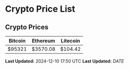 # Crypto Price List

## Crypto Prices
| Bitcoin | Ethereum | Litecoin |
| ------- | -------- | -------- |
| $95321 | $3570.08 | $104.42 |
**Last Updated:** 2024-12-10 17:50 UTC
**Last Updated:** $DATE$
